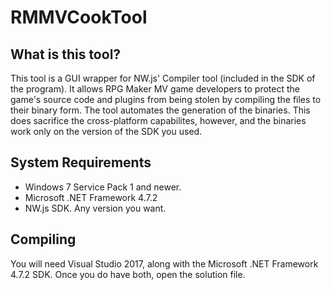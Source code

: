# RMMVCookTool

## What is this tool?
This tool is a GUI wrapper for NW.js' Compiler tool (included in the SDK of the program). It allows RPG Maker MV game developers to protect the game's source code and plugins from being stolen by compiling the files to their binary form. The tool automates the generation of the binaries. This does sacrifice the cross-platform capabilites, however, and the binaries work only on the version of the SDK you used.

## System Requirements

- Windows 7 Service Pack 1 and newer.
- Microsoft .NET Framework 4.7.2
- NW.js SDK. Any version you want.

## Compiling

You will need Visual Studio 2017, along with the Microsoft .NET Framework 4.7.2 SDK. Once you do have both, open the solution file.
